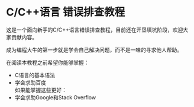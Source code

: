 # C/C++语言 错误排查教程

这是一个面向新手的C/C++语言错误排查教程，目前还在开垦填坑阶段，欢迎大家贡献内容。

成为编程大牛的第一步就是学会自己解决问题，而不是一味的寻求他人帮助。

在阅读本教程之前希望你能够掌握：
  - C语言的基本语法  
  - 学会求助百度  
如果能掌握这些更好：
  - 学会求助Google和Stack Overflow

